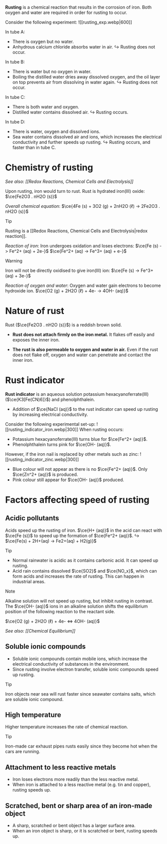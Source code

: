 **Rusting** is a chemical reaction that results in the <span class="hi-green">corrosion of iron</span>. Both oxygen and water are required in order for rusting to occur.

Consider the following experiment:
![[rusting_exp.webp|600]]

In tube A:
- There is oxygen but no water.
- Anhydrous calcium chloride absorbs water in air.
↪️ Rusting does not occur.

In tube B:
- There is water but no oxygen in water.
- Boiling the distilled water dries away dissolved oxygen, and the oil layer on top prevents air from dissolving in water again.
↪️ Rusting does not occur.

In tube C:
- There is both water and oxygen.
- Distilled water contains dissolved air.
↪️ Rusting occurs.

In tube D:
- There is water, oxygen and dissolved ions.
- Sea water contains dissolved air and ions, which increases the electrical conductivity and further speeds up rusting.
↪️ Rusting occurs, and faster than in tube C.

# Chemistry of rusting
*See also: [[Redox Reactions, Chemical Cells and Electrolysis]]*

Upon rusting, iron would turn to rust. Rust is hydrated iron(III) oxide: $\ce{Fe2O3 . nH2O (s)}$

*Overall chemical equation*:
$\ce{4Fe (s) + 3O2 (g) + 2nH2O (ℓ) -> 2Fe2O3 . nH2O (s)}$

> [!tip]
> Rusting is a [[Redox Reactions, Chemical Cells and Electrolysis|redox reaction]].

*Reaction of iron*:
Iron undergoes oxidation and loses electrons:
$\ce{Fe (s) -> Fe^2+ (aq) + 2e-}$
$\ce{Fe^2+ (aq) -> Fe^3+ (aq) + e-}$

> [!warning]
> Iron will not be directly oxidised to give iron(III) ion:
> $\ce{Fe (s) -> Fe^3+ (aq) + 3e-}$

*Reaction of oxygen and water*:
Oxygen and water gain electrons to become hydroxide ion.
$\ce{O2 (g) + 2H2O (ℓ) + 4e- -> 4OH- (aq)}$

# Nature of rust
Rust ($\ce{Fe2O3 . nH2O (s)}$) is a <span class="hi-blue">reddish brown solid</span>.
- **Rust does not attach firmly on the iron metal.**
  <span class="hi-green">It flakes off easily and exposes the inner iron</span>.

- **The rust is also permeable to oxygen and water in air.**
  Even if the rust does not flake off, oxygen and water can <span class="hi-green">penetrate and contact the inner iron</span>.

# Rust indicator
**Rust indicator** is an aqueous solution potassium hexacyanoferrate(III) ($\ce{K3[Fe(CN)6]}$) and phenolphthalein.
- Addition of $\ce{NaCl (aq)}$ to the rust indicator can speed up rusting by increasing electrical conductivity.

Consider the following experimental set-up:
![[rusting_indicator_iron.webp|300]]
When rusting occurs:
- <span class="hi-blue">Potassium hexacyanoferrate(III)</span> turns blue for $\ce{Fe^2+ (aq)}$.
- <span class="hi-blue">Phenolphthalein</span> turns pink for $\ce{OH- (aq)}$.

However, if the iron nail is replaced by other metals such as zinc:
![[rusting_indicator_zinc.webp|300]]
- Blue colour will not appear as there is no $\ce{Fe^2+ (aq)}$.
  Only $\ce{Zn^2+ (aq)}$ is produced.
- Pink colour still appear for $\ce{OH- (aq)}$ produced.

# Factors affecting speed of rusting
## Acidic pollutants
Acids speed up the rusting of iron. $\ce{H+ (aq)}$ in the acid can react with $\ce{Fe (s)}$ to speed up the formation of $\ce{Fe^2+ (aq)}$.
↪️ $\ce{Fe(s) + 2H+(aq) → Fe2+(aq) + H2(g)}$

> [!tip]
> - Normal rainwater is acidic as it contains carbonic acid. It can speed up rusting.
> - Acid rain contains dissolved $\ce{SO2}$ and $\ce{NO_x}$, which can form acids and increases the rate of rusting. This can happen in industrial areas.

> [!note]
> Alkaline solution will not speed up rusting, but inhibit rusting in contrast. The $\ce{OH- (aq)}$ ions in an alkaline solution shifts the equilibrium position of the following reaction to the reactant side.
> 
> $\ce{O2 (g) + 2H2O (ℓ) + 4e- <=> 4OH- (aq)}$
> 
> *See also: [[Chemical Equilibrium]]*

## Soluble ionic compounds
- Soluble ionic compounds contain mobile ions, which increase the electrical conductivity of substances in the environment.
- Since rusting involve electron transfer, soluble ionic compounds speed up rusting.

> [!tip]
> Iron objects near sea will rust faster since seawater contains salts, which are soluble ionic compound.

## High temperature
Higher temperature increases the rate of chemical reaction.

> [!tip]
> Iron-made car exhaust pipes rusts easily since they become hot when the cars are running.

## Attachment to less reactive metals
- Iron loses electrons more readily than the less reactive metal.
- When iron is attached to a less reactive metal (e.g. tin and copper), rusting speeds up.

## Scratched, bent or sharp area of an iron-made object
- A sharp, scratched or bent object has a larger surface area.
- When an iron object is sharp, or it is scratched or bent, rusting speeds up.
